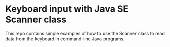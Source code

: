 # Keyboard input with Java SE Scanner class

This repo contains simple examples of how to use the Scanner class to read data from the keyboard in command-line Java programs.
